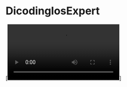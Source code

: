# DicodingIosExpert

[![Watch the video](https://github.com/helloail/DicodingIOSFundamental/blob/foldering/Screenshoot/dicodingexpert.mp4)]
